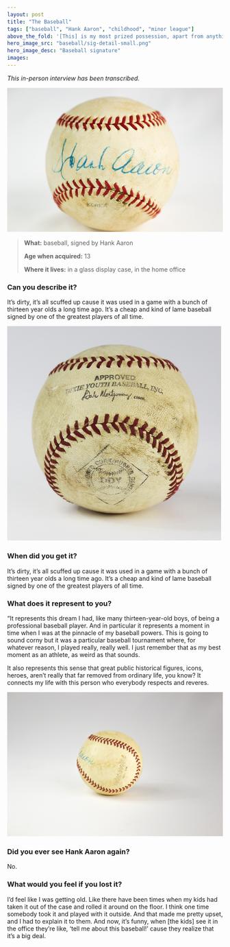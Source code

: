 ```yaml
---
layout: post
title: "The Baseball"
tags: ["baseball", "Hank Aaron", "childhood", "minor league"]
above_the_fold: '[This] is my most prized possession, apart from anything related to my  family. It’s a Little League baseball that is signed by Hank Aaron.'
hero_image_src: "baseball/sig-detail-small.png"
hero_image_desc: "Baseball signature"
images:
---
```

_This in-person interview has been transcribed._

[![Hank Aaron's signature detail](/assets/img/baseball/sig-detail-small.png)](/assets/img/baseball/sig-detail-small.png)

> **What:** baseball, signed by Hank Aaron
>
> **Age when acquired:** 13
>
> **Where it lives:** in a glass display case, in the home office
>

### Can you describe it?

It’s dirty, it’s all scuffed up cause it was used in a game with a bunch of thirteen year olds a 
long time ago. It’s a cheap and kind of lame baseball signed by one of the greatest players of all time.

[![Baseball front view](/assets/img/baseball/front.png)](/assets/img/baseball/front.png)

### When did you get it?
It’s dirty, it’s all scuffed up cause it was used in a game with a bunch of 
thirteen year olds a long time ago. It’s a cheap and kind of lame baseball signed by one of the 
greatest players of all time.

### What does it represent to you?

“It represents this dream I had, like many thirteen-year-old boys, of being a professional baseball player. And in particular it represents a moment in time when I was at the pinnacle of my baseball powers. This is going to sound corny but it was a particular baseball tournament where, for whatever reason, I played really, really well. I just remember that as my best moment as an athlete, as weird as that sounds. 

It also represents this sense that great public historical figures, icons, heroes, aren’t really that far removed from ordinary life, you know? It connects my life with this person who everybody respects and reveres.

[![Baseball side view](/assets/img/baseball/side.png)](/assets/img/baseball/side.png)

### Did you ever see Hank Aaron again?

No.

### What would you feel if you lost it?

I’d feel like I was getting old. Like there have been times when my kids had taken it out of the case and rolled it around on the floor. I think one time somebody took it and played with it outside. And that made me pretty upset, and I had to explain it to them. And now, it’s funny, when [the kids] see it in the office they’re like, ‘tell me about this baseball!’ cause they realize that it’s a big deal.

